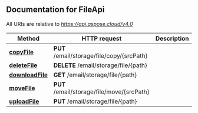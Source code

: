 
## Documentation for FileApi

All URIs are relative to *https://api.aspose.cloud/v4.0*

Method | HTTP request | Description
------ | ------------ | -----------
 [**copyFile**](FileApi.md#copyFile) | **PUT** /email/storage/file/copy/{srcPath} | 
 [**deleteFile**](FileApi.md#deleteFile) | **DELETE** /email/storage/file/{path} | 
 [**downloadFile**](FileApi.md#downloadFile) | **GET** /email/storage/file/{path} | 
 [**moveFile**](FileApi.md#moveFile) | **PUT** /email/storage/file/move/{srcPath} | 
 [**uploadFile**](FileApi.md#uploadFile) | **PUT** /email/storage/file/{path} | 


    
